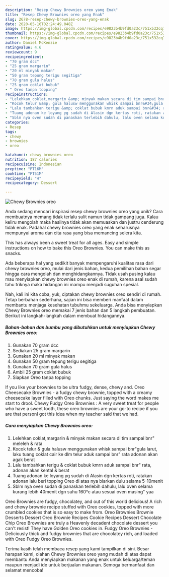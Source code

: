 ```yaml
---
description: "Resep Chewy Brownies oreo yang Enak"
title: "Resep Chewy Brownies oreo yang Enak"
slug: 2678-resep-chewy-brownies-oreo-yang-enak
date: 2020-05-16T02:24:49.048Z
image: https://img-global.cpcdn.com/recipes/e9823b4b9fd0a23c/751x532cq70/chewy-brownies-oreo-foto-resep-utama.jpg
thumbnail: https://img-global.cpcdn.com/recipes/e9823b4b9fd0a23c/751x532cq70/chewy-brownies-oreo-foto-resep-utama.jpg
cover: https://img-global.cpcdn.com/recipes/e9823b4b9fd0a23c/751x532cq70/chewy-brownies-oreo-foto-resep-utama.jpg
author: Daniel McKenzie
ratingvalue: 4.6
reviewcount: 9
recipeingredient:
- "70 gram dcc"
- "25 gram margarin"
- "20 ml minyak makan"
- "50 gram tepung terigu segitiga"
- "70 gram gula halus"
- "25 gram coklat bubuk"
- " Oreo tanpa topping"
recipeinstructions:
- "Lelehkan coklat,margarin &amp; minyak makan secara di tim sampai bnr&#34; meleleh &amp; rata"
- "Kocok telur &amp; gula halusw menggunakan whisk sampai bnr&#34;gula larut, laku tuang coklat cair ke dlm telur aduk sampai bnr&#34; rata adonan akan agak berat"
- "Lalu tambahkan terigu &amp; coklat bubuk kmrn aduk sampai bnr&#34; rata, adonan akan kental &amp; berat"
- "Tuang adonan ke loyang yg sudah di Alasin dgn kertas roti, ratakan adonan lalu beri topping Oreo di atas nya biarkan dulu selama 5-10menit"
- "Sblm nya oven sudah di panaskan terlebih dahulu, lalu oven selama kurang lebih 40menit dgn suhu 160°c atau sesuai oven masing&#34; yaa"
categories:
- Resep
tags:
- chewy
- brownies
- oreo

katakunci: chewy brownies oreo 
nutrition: 187 calories
recipecuisine: Indonesian
preptime: "PT16M"
cooktime: "PT51M"
recipeyield: "4"
recipecategory: Dessert

---
```



![Chewy Brownies oreo](https://img-global.cpcdn.com/recipes/e9823b4b9fd0a23c/751x532cq70/chewy-brownies-oreo-foto-resep-utama.jpg)

Anda sedang mencari inspirasi resep chewy brownies oreo yang unik? Cara membuatnya memang tidak terlalu sulit namun tidak gampang juga. Kalau keliru mengolah maka hasilnya tidak akan memuaskan dan justru cenderung tidak enak. Padahal chewy brownies oreo yang enak seharusnya mempunyai aroma dan cita rasa yang bisa memancing selera kita.

This has always been a sweet treat for all ages. Easy and simple instructions on how to bake this Oreo Brownies. You can make this as snacks.

Ada beberapa hal yang sedikit banyak mempengaruhi kualitas rasa dari chewy brownies oreo, mulai dari jenis bahan, kedua pemilihan bahan segar hingga cara mengolah dan menghidangkannya. Tidak usah pusing kalau mau menyiapkan chewy brownies oreo enak di rumah, karena asal sudah tahu triknya maka hidangan ini mampu menjadi suguhan spesial.


Nah, kali ini kita coba, yuk, ciptakan chewy brownies oreo sendiri di rumah. Tetap berbahan sederhana, sajian ini bisa memberi manfaat dalam membantu menjaga kesehatan tubuhmu sekeluarga. Anda bisa menyiapkan Chewy Brownies oreo memakai 7 jenis bahan dan 5 langkah pembuatan. Berikut ini langkah-langkah dalam membuat hidangannya.

<!--inarticleads1-->

##### Bahan-bahan dan bumbu yang dibutuhkan untuk menyiapkan Chewy Brownies oreo:

1. Gunakan 70 gram dcc
1. Sediakan 25 gram margarin
1. Gunakan 20 ml minyak makan
1. Gunakan 50 gram tepung terigu segitiga
1. Gunakan 70 gram gula halus
1. Ambil 25 gram coklat bubuk
1. Siapkan  Oreo tanpa topping


If you like your brownies to be ultra fudgy, dense, chewy and. Oreo Cheesecake Brownies - a fudgy chewy brownie, topped with a creamy cheesecake layer filled with Oreo chunks. Just saying the word makes me start to drool. Chewy Fudgy Oreo Brownies : A very sweet treat for people who have a sweet tooth, these oreo brownies are your go-to recipe if you are that personI got this idea when my teacher said that we had. 

<!--inarticleads2-->

##### Cara menyiapkan Chewy Brownies oreo:

1. Lelehkan coklat,margarin &amp; minyak makan secara di tim sampai bnr&#34; meleleh &amp; rata
1. Kocok telur &amp; gula halusw menggunakan whisk sampai bnr&#34;gula larut, laku tuang coklat cair ke dlm telur aduk sampai bnr&#34; rata adonan akan agak berat
1. Lalu tambahkan terigu &amp; coklat bubuk kmrn aduk sampai bnr&#34; rata, adonan akan kental &amp; berat
1. Tuang adonan ke loyang yg sudah di Alasin dgn kertas roti, ratakan adonan lalu beri topping Oreo di atas nya biarkan dulu selama 5-10menit
1. Sblm nya oven sudah di panaskan terlebih dahulu, lalu oven selama kurang lebih 40menit dgn suhu 160°c atau sesuai oven masing&#34; yaa


Oreo Brownies are fudgy, chocolatey, and out of this world delicious! A rich and chewy brownie recipe stuffed with Oreo cookies, topped with more crumbled cookies that is so easy to make from. Oreo Brownies Brownie Desserts Dessert Oreo Brownie Recipes Cookie Recipes Dessert Chocolate Chip Oreo Brownies are truly a Heavenly decadent chocolate dessert you can&#39;t resist! They have Golden Oreo cookies in. Fudgy Oreo Brownies - Deliciously thick and fudgy brownies that are chocolatey rich, and loaded with Oreo Fudgy Oreo Brownies. 

Terima kasih telah membaca resep yang kami tampilkan di sini. Besar harapan kami, olahan Chewy Brownies oreo yang mudah di atas dapat membantu Anda menyiapkan makanan yang enak untuk keluarga/teman maupun menjadi ide untuk berjualan makanan. Semoga bermanfaat dan selamat mencoba!
